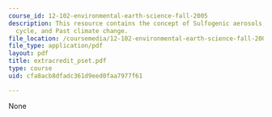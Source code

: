 ```yaml
---
course_id: 12-102-environmental-earth-science-fall-2005
description: This resource contains the concept of Sulfogenic aerosols, The carbon
  cycle, and Past climate change.
file_location: /coursemedia/12-102-environmental-earth-science-fall-2005/cfa8acb8dfadc361d9eed0faa7977f61_extracredit_pset.pdf
file_type: application/pdf
layout: pdf
title: extracredit_pset.pdf
type: course
uid: cfa8acb8dfadc361d9eed0faa7977f61

---
```

None